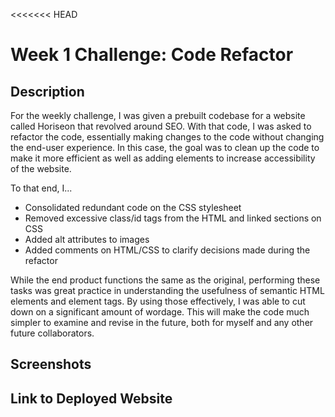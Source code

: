 <<<<<<< HEAD
# Week 1 Challenge: Code Refactor

## Description

For the weekly challenge, I was given a prebuilt codebase for a website called Horiseon that revolved around SEO. With that code, I was asked to refactor the code, essentially making changes to the code without changing the end-user experience. In this case, the goal was to clean up the code to make it more efficient as well as adding elements to increase accessibility of the website.

To that end, I...

- Consolidated redundant code on the CSS stylesheet
- Removed excessive class/id tags from the HTML and linked sections on CSS
- Added alt attributes to images
- Added comments on HTML/CSS to clarify decisions made during the refactor

While the end product functions the same as the original, performing these tasks was great practice in understanding the usefulness of semantic HTML elements and element tags. By using those effectively, I was able to cut down on a significant amount of wordage. This will make the code much simpler to examine and revise in the future, both for myself and any other future collaborators.

## Screenshots

## Link to Deployed Website
